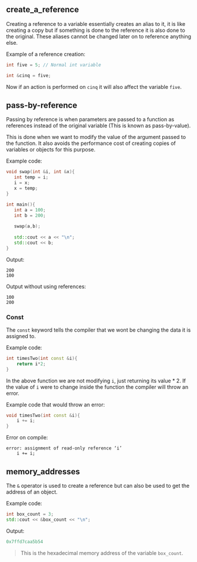## create_a_reference

Creating a reference to a variable essentially creates an alias to it, it is like creating a copy but if something is done to the reference it is also done to the original. These aliases cannot be changed later on to reference anything else.

Example of a reference creation:

```cpp
int five = 5; // Normal int variable

int &cinq = five;
```

Now if an action is performed on `cinq` it will also affect the variable `five`.

## pass-by-reference
 Passing by reference is when parameters are passed to a function as references instead of the original variable (This is known as pass-by-value).
 
 This is done when we want to modify the value of the argument passed to the function. It also avoids the performance cost of creating copies of variables or objects for this purpose.
 
 Example code:
 
 ```cpp
 void swap(int &i, int &x){
 	int temp = i;
	i = x;
	x = temp;
 }
 
 int main(){
 	int a = 100;
	int b = 200;
	
	swap(a,b);
	
	std::cout << a << "\n";
	std::cout << b;
 }
 ```

Output:

```
200
100
```

Output without using references:

```
100
200
```

### Const

The `const` keyword tells the compiler that we wont be changing the data it is assigned to.

Example code:

```cpp
int timesTwo(int const &i){
	return i*2;
}
```

In the above function we are not modifying `i`, just returning its value * 2. If the value of `i` were to change inside the function the compiler will throw an error.

Example code that would throw an error:

```cpp
void timesTwo(int const &i){
    i += i;
}
```

Error on compile:

```error
error: assignment of read-only reference ‘i’
	i += i;
```

## memory_addresses

The `&` operator is used to create a reference but can also be used to get the address of an object.

Example code:

```cpp
int box_count = 3;
std::cout << &box_count << "\n";
```

Output:

```cpp
0x7ffd7caa5b54
```
>This is the hexadecimal memory address of the variable `box_count`.

